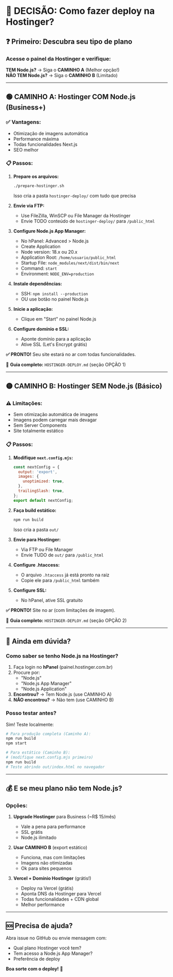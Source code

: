 # 🎯 DECISÃO: Como fazer deploy na Hostinger?

## ❓ Primeiro: Descubra seu tipo de plano

### Acesse o painel da Hostinger e verifique:

**TEM Node.js?** → Siga o **CAMINHO A** (Melhor opção!)  
**NÃO TEM Node.js?** → Siga o **CAMINHO B** (Limitado)

---

## 🟢 CAMINHO A: Hostinger COM Node.js (Business+)

### ✅ Vantagens:
- Otimização de imagens automática
- Performance máxima
- Todas funcionalidades Next.js
- SEO melhor

### 📋 Passos:

1. **Prepare os arquivos:**
   ```bash
   ./prepare-hostinger.sh
   ```
   Isso cria a pasta `hostinger-deploy/` com tudo que precisa

2. **Envie via FTP:**
   - Use FileZilla, WinSCP ou File Manager da Hostinger
   - Envie TODO conteúdo de `hostinger-deploy/` para `/public_html`

3. **Configure Node.js App Manager:**
   - No hPanel: Advanced > Node.js
   - Create Application
   - Node version: 18.x ou 20.x
   - Application Root: `/home/usuario/public_html`
   - Startup File: `node_modules/next/dist/bin/next`
   - Command: `start`
   - Environment: `NODE_ENV=production`

4. **Instale dependências:**
   - SSH: `npm install --production`
   - OU use botão no painel Node.js

5. **Inicie a aplicação:**
   - Clique em "Start" no painel Node.js

6. **Configure domínio e SSL:**
   - Aponte domínio para a aplicação
   - Ative SSL (Let's Encrypt grátis)

**✅ PRONTO!** Seu site estará no ar com todas funcionalidades.

📖 **Guia completo:** `HOSTINGER-DEPLOY.md` (seção OPÇÃO 1)

---

## 🟡 CAMINHO B: Hostinger SEM Node.js (Básico)

### ⚠️ Limitações:
- Sem otimização automática de imagens
- Imagens podem carregar mais devagar
- Sem Server Components
- Site totalmente estático

### 📋 Passos:

1. **Modifique `next.config.mjs`:**
   ```javascript
   const nextConfig = {
     output: 'export',
     images: {
       unoptimized: true,
     },
     trailingSlash: true,
   };
   export default nextConfig;
   ```

2. **Faça build estático:**
   ```bash
   npm run build
   ```
   Isso cria a pasta `out/`

3. **Envie para Hostinger:**
   - Via FTP ou File Manager
   - Envie TUDO de `out/` para `/public_html`

4. **Configure .htaccess:**
   - O arquivo `.htaccess` já está pronto na raiz
   - Copie ele para `/public_html` também

5. **Configure SSL:**
   - No hPanel, ative SSL gratuito

**✅ PRONTO!** Site no ar (com limitações de imagem).

📖 **Guia completo:** `HOSTINGER-DEPLOY.md` (seção OPÇÃO 2)

---

## 🤔 Ainda em dúvida?

### Como saber se tenho Node.js na Hostinger?

1. Faça login no **hPanel** (painel.hostinger.com.br)
2. Procure por:
   - "Node.js"
   - "Node.js App Manager"
   - "Node.js Application"
3. **Encontrou?** → Tem Node.js (use CAMINHO A)
4. **NÃO encontrou?** → Não tem (use CAMINHO B)

### Posso testar antes?

Sim! Teste localmente:

```bash
# Para produção completa (Caminho A):
npm run build
npm start

# Para estático (Caminho B):
# (modifique next.config.mjs primeiro)
npm run build
# Teste abrindo out/index.html no navegador
```

---

## 💰 E se meu plano não tem Node.js?

### Opções:

1. **Upgrade Hostinger** para Business (~R$ 15/mês)
   - Vale a pena para performance
   - SSL grátis
   - Node.js ilimitado

2. **Usar CAMINHO B** (export estático)
   - Funciona, mas com limitações
   - Imagens não otimizadas
   - Ok para sites pequenos

3. **Vercel + Domínio Hostinger** (grátis!)
   - Deploy na Vercel (grátis)
   - Aponta DNS da Hostinger para Vercel
   - Todas funcionalidades + CDN global
   - Melhor performance

---

## 🆘 Precisa de ajuda?

Abra issue no GitHub ou envie mensagem com:
- Qual plano Hostinger você tem?
- Tem acesso a Node.js App Manager?
- Preferência de deploy

**Boa sorte com o deploy!** 🚀
